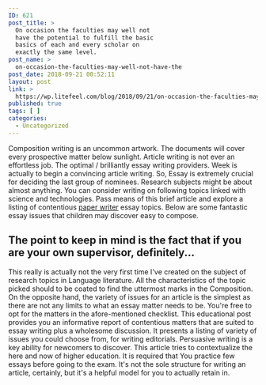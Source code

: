 ```yaml
---
ID: 621
post_title: >
  On occasion the faculties may well not
  have the potential to fulfill the basic
  basics of each and every scholar on
  exactly the same level.
post_name: >
  on-occasion-the-faculties-may-well-not-have-the
post_date: 2018-09-21 00:52:11
layout: post
link: >
  https://wp.litefeel.com/blog/2018/09/21/on-occasion-the-faculties-may-well-not-have-the/
published: true
tags: [ ]
categories:
  - Uncategorized
---
```

<p>Composition writing is an uncommon artwork. The documents will cover every prospective matter below sunlight. Article writing is not ever an effortless job. The optimal / brilliantly essay writing providers. Week is actually to begin a convincing article writing. So, Essay is extremely crucial for deciding the last group of nominees. Research subjects might be about almost anything.<!--more--> You can consider writing on following topics linked with science and technologies. Pass means of this brief article and explore a listing of contentious <a href="https://www.affordable-papers.net/">paper writer</a> essay topics. Below are some fantastic essay issues that children may discover easy to compose.  <h2>The point to keep in mind is the fact that if you are your own supervisor, definitely...</h2><p>This really is actually not the very first time I've created on the subject of research topics in Language literature. All the characteristics of the topic picked should to be coated to find the uttermost marks in the Composition. On the opposite hand, the variety of issues for an article is the simplest as there are not any limits to what an essay matter needs to be. You're free to opt for the matters in the afore-mentioned checklist. This educational post provides you an informative report of contentious matters that are suited to essay writing plus a wholesome discussion. It presents a listing of variety of issues you could choose from, for writing editorials. Persuasive writing is a key ability for newcomers to discover. This article tries to contextualize the here and now of higher education. It is required that You practice few essays before going to the exam. It's not the sole structure for writing an article, certainly, but it's a helpful model for you to actually retain in.